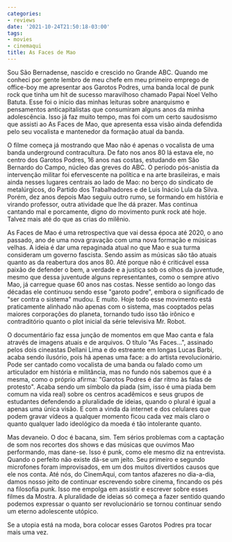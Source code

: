```yaml
---
categories:
- reviews
date: '2021-10-24T21:50:18-03:00'
tags:
- movies
- cinemaqui
title: As Faces de Mao
---
```


Sou São Bernadense, nascido e crescido no Grande ABC. Quando me conheci por gente lembro de meu chefe em meu primeiro emprego de office-boy me apresentar aos Garotos Podres, uma banda local de punk rock que tinha um hit de sucesso maravilhoso chamado Papai Noel Velho Batuta. Esse foi o início das minhas leituras sobre anarquismo e pensamentos anticapitalistas que consumiram alguns anos da minha adolescência. Isso já faz muito tempo, mas foi com um certo saudosismo que assisti ao As Faces de Mao, que apresenta essa visão ainda defendida pelo seu vocalista e mantenedor da formação atual da banda.

O filme começa já mostrando que Mao não é apenas o vocalista de uma banda underground contracultura. De fato nos anos 80 lá estava ele, no centro dos Garotos Podres, 16 anos nas costas, estudando em São Bernardo do Campo, núcleo das greves do ABC. O período pós-anistia da intervenção militar foi efervescente na política e na arte brasileiras, e mais ainda nesses lugares centrais ao lado de Mao: no berço do sindicato de metalúrgicos, do Partido dos Trabalhadores e de Luis Inácio Lula da Silva. Porém, dez anos depois Mao seguiu outro rumo, se formando em história e virando professor, outra atividade que lhe dá prazer. Mas continua cantando mal e porcamente, digno do movimento punk rock até hoje. Talvez mais até do que as crias do milênio.

As Faces de Mao é uma retrospectiva que vai dessa época até 2020, o ano passado, ano de uma nova gravação com uma nova formação e músicas velhas. A ideia é dar uma repaginada atual no que Mao e sua turma consideram um governo fascista. Sendo assim as músicas são tão atuais quanto as da reabertura dos anos 80. Até porque não é criticável essa paixão de defender o bem, a verdade e a justiça sob os olhos da juventude, mesmo que dessa juventude alguns representantes, como o sempre ativo Mao, já carregue quase 60 anos nas costas. Nesse sentido ao longo das décadas ele continuou sendo esse "garoto podre", embora o significado de "ser contra o sistema" mudou. E muito. Hoje todo esse movimento está praticamente alinhado não apenas com o sistema, mas cooptados pelas maiores corporações do planeta, tornando tudo isso tão irônico e contraditório quanto o plot inicial da série televisiva Mr. Robot.

O documentário faz essa junção de momentos em que Mao canta e fala através de imagens atuais e de arquivos. O título "As Faces...", assinado pelos dois cineastas Dellani Lima e do estreante em longas Lucas Barbi, acaba sendo ilusório, pois há apenas uma face: a do artista revolucionário. Pode ser cantado como vocalista de uma banda ou falado como um articulador em história e militância, mas no fundo nós sabemos que é a mesma, como o próprio afirma: "Garotos Podres é dar ritmo às falas de protesto". Acaba sendo um símbolo da piada (sim, isso é uma piada bem comum na vida real) sobre os centros acadêmicos e seus grupos de estudantes defendendo a pluralidade de ideias, quando o plural é igual a apenas uma única visão. E com a vinda da internet e dos celulares que podem gravar vídeos a qualquer momento ficou cada vez mais claro o quanto qualquer lado ideológico da moeda é tão intolerante quanto.

Mas devaneio. O doc é bacana, sim. Tem sérios problemas com a captação de som nos recortes dos shows e das músicas que ouvimos Mao performando, mas dane-se. Isso é punk, como ele mesmo diz na entrevista. Quando o perfeito não existe dá-se um jeito. Seu primeiro e segundo microfones foram improvisados, em um dos muitos divertidos causos que ele nos conta. Até nós, do CinemAqui, com tantos afazeres no dia-a-dia, damos nosso jeito de continuar escrevendo sobre cinema, fincando os pés na filosofia punk. Isso me empolga em assistir e escrever sobre esses filmes da Mostra. A pluralidade de ideias só começa a fazer sentido quando podemos expressar o quanto ser revolucionário se tornou continuar sendo um eterno adolescente utópico.

Se a utopia está na moda, bora colocar esses Garotos Podres pra tocar mais uma vez.
